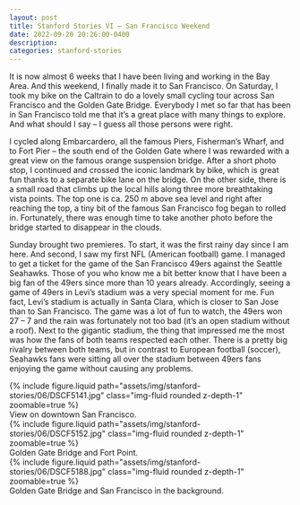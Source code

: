 ```yaml
---
layout: post
title: Stanford Stories VI – San Francisco Weekend
date: 2022-09-20 20:26:00-0400
description:
categories: stanford-stories
---
```


It is now almost 6 weeks that I have been living and working in the Bay Area. And this weekend, I finally made it to San Francisco. On Saturday, I took my bike on the Caltrain to do a lovely small cycling tour across San Francisco and the Golden Gate Bridge. Everybody I met so far that has been in San Francisco told me that it’s a great place with many things to explore. And what should I say – I guess all those persons were right.

I cycled along Embarcardero, all the famous Piers, Fisherman’s Wharf, and to Fort Pier – the south end of the Golden Gate where I was rewarded with a great view on the famous orange suspension bridge. After a short photo stop, I continued and crossed the iconic landmark by bike, which is great fun thanks to a separate bike lane on the bridge. On the other side, there is a small road that climbs up the local hills along three more breathtaking vista points. The top one is ca. 250 m above sea level and right after reaching the top, a tiny bit of the famous San Francisco fog began to rolled in. Fortunately, there was enough time to take another photo before the bridge started to disappear in the clouds.

Sunday brought two premieres. To start, it was the first rainy day since I am here. And second, I saw my first NFL (American football) game. I managed to get a ticket for the game of the San Francisco 49ers against the Seattle Seahawks. Those of you who know me a bit better know that I have been a big fan of the 49ers since more than 10 years already. Accordingly, seeing a game of 49ers in Levi’s stadium was a very special moment for me. Fun fact, Levi’s stadium is actually in Santa Clara, which is closer to San Jose than to San Francisco. The game was a lot of fun to watch, the 49ers won 27 – 7 and the rain was fortunately not too bad (it’s an open stadium without a roof). Next to the gigantic stadium, the thing that impressed me the most was how the fans of both teams respected each other. There is a pretty big rivalry between both teams, but in contrast to European football (soccer), Seahawks fans were sitting all over the stadium between 49ers fans enjoying the game without causing any problems.

<div class="row mt-3">
    <div class="col-sm mt-3 mt-md-0">
        {% include figure.liquid path="assets/img/stanford-stories/06/DSCF5141.jpg" class="img-fluid rounded z-depth-1" zoomable=true %}
    </div>
</div>
<div class="caption">
    View on downtown San Francisco.
</div>

<div class="row mt-3">
    <div class="col-sm mt-3 mt-md-0">
        {% include figure.liquid path="assets/img/stanford-stories/06/DSCF5152.jpg" class="img-fluid rounded z-depth-1" zoomable=true %}
    </div>
</div>
<div class="caption">
    Golden Gate Bridge and Fort Point.
</div>

<div class="row mt-3">
    <div class="col-sm mt-3 mt-md-0">
        {% include figure.liquid path="assets/img/stanford-stories/06/DSCF5188.jpg" class="img-fluid rounded z-depth-1" zoomable=true %}
    </div>
</div>
<div class="caption">
    Golden Gate Bridge and San Francisco in the background.
</div>
